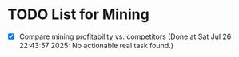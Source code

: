 # TODO List for Mining

- [x] Compare mining profitability vs. competitors  (Done at Sat Jul 26 22:43:57 2025: No actionable real task found.)